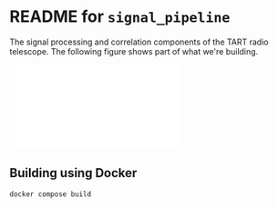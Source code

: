 # README for `signal_pipeline`

The signal processing and correlation components of the TART radio telescope. The following figure shows part of what we're building.

![First-stage of the visibilities calculation.](doc/diagrams/core-overview.pdf "First-stage of the visibilities calculation")

## Building using Docker

    docker compose build
